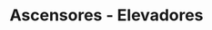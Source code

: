 ---
title: "Ascensores - Elevadores"
url: /ciudad-satelite/ascensores-elevadores/
shop: Baustoffe
---